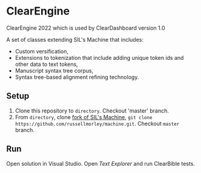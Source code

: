 # ClearEngine

ClearEngine 2022 which is used by ClearDashboard version 1.0


A set of classes extending SIL's Machine that includes:

- Custom versification,
- Extensions to tokenization that include adding unique token ids and other data to text tokens,
- Manuscript syntax tree corpus,
- Syntax tree-based alignment refining technology.

## Setup

1. Clone this repository to `directory`. Checkout 'master' branch.
2. From `directory`, clone [fork of SIL's Machine](https://github.com/russellmorley/machine.git), `git clone https://github.com/russellmorley/machine.git`. Checkout `master` branch.

## Run

Open solution in Visual Studio. Open *Text Explorer* and run ClearBible tests.

